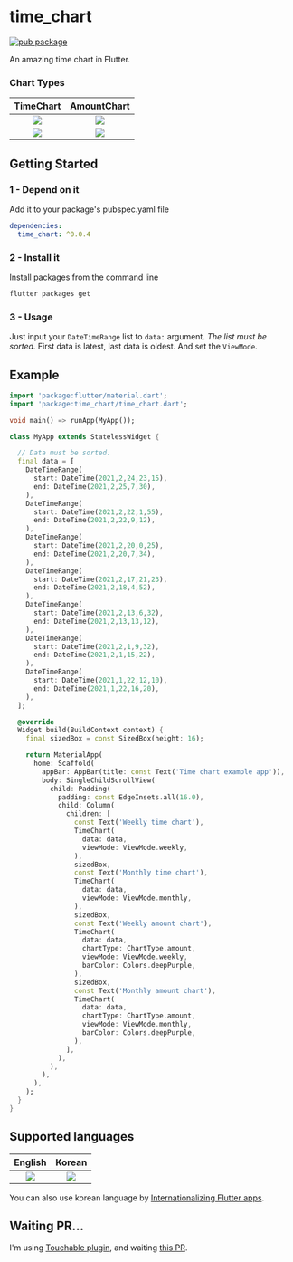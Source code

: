 # time_chart


[![pub package](https://img.shields.io/pub/v/time_chart.svg)](https://pub.dev/packages/time_chart)

An amazing time chart in Flutter.

### Chart Types

|                          TimeChart                           |                         AmountChart                          |
| :----------------------------------------------------------: | :----------------------------------------------------------: |
| ![](https://github.com/jja08111/time_chart/blob/main/assets/images/time_chart/weekly_time_chart.gif?raw=true) | ![](https://github.com/jja08111/time_chart/blob/main/assets/images/amount_chart/weekly_amount_chart.gif?raw=true) |
| ![](https://github.com/jja08111/time_chart/blob/main/assets/images/time_chart/monthly_time_chart.gif?raw=true) | ![](https://github.com/jja08111/time_chart/blob/main/assets/images/amount_chart/monthly_amount_chart.gif?raw=true) |



## Getting Started

### 1 - Depend on it

Add it to your package's pubspec.yaml file

```yml
dependencies:
  time_chart: ^0.0.4
```

### 2 - Install it

Install packages from the command line

```sh
flutter packages get
```

### 3 - Usage

Just input your `DateTimeRange` list to `data:` argument. *The list must be sorted.* First data is
latest, last data is oldest. And set the `ViewMode`.



## Example

```dart
import 'package:flutter/material.dart';
import 'package:time_chart/time_chart.dart';

void main() => runApp(MyApp());

class MyApp extends StatelessWidget {

  // Data must be sorted.
  final data = [
    DateTimeRange(
      start: DateTime(2021,2,24,23,15),
      end: DateTime(2021,2,25,7,30),
    ),
    DateTimeRange(
      start: DateTime(2021,2,22,1,55),
      end: DateTime(2021,2,22,9,12),
    ),
    DateTimeRange(
      start: DateTime(2021,2,20,0,25),
      end: DateTime(2021,2,20,7,34),
    ),
    DateTimeRange(
      start: DateTime(2021,2,17,21,23),
      end: DateTime(2021,2,18,4,52),
    ),
    DateTimeRange(
      start: DateTime(2021,2,13,6,32),
      end: DateTime(2021,2,13,13,12),
    ),
    DateTimeRange(
      start: DateTime(2021,2,1,9,32),
      end: DateTime(2021,2,1,15,22),
    ),
    DateTimeRange(
      start: DateTime(2021,1,22,12,10),
      end: DateTime(2021,1,22,16,20),
    ),
  ];

  @override
  Widget build(BuildContext context) {
    final sizedBox = const SizedBox(height: 16);

    return MaterialApp(
      home: Scaffold(
        appBar: AppBar(title: const Text('Time chart example app')),
        body: SingleChildScrollView(
          child: Padding(
            padding: const EdgeInsets.all(16.0),
            child: Column(
              children: [
                const Text('Weekly time chart'),
                TimeChart(
                  data: data,
                  viewMode: ViewMode.weekly,
                ),
                sizedBox,
                const Text('Monthly time chart'),
                TimeChart(
                  data: data,
                  viewMode: ViewMode.monthly,
                ),
                sizedBox,
                const Text('Weekly amount chart'),
                TimeChart(
                  data: data,
                  chartType: ChartType.amount,
                  viewMode: ViewMode.weekly,
                  barColor: Colors.deepPurple,
                ),
                sizedBox,
                const Text('Monthly amount chart'),
                TimeChart(
                  data: data,
                  chartType: ChartType.amount,
                  viewMode: ViewMode.monthly,
                  barColor: Colors.deepPurple,
                ),
              ],
            ),
          ),
        ),
      ),
    );
  }
}
```

## Supported languages

|                           English                            |                            Korean                            |
| :----------------------------------------------------------: | :----------------------------------------------------------: |
| ![](https://github.com/jja08111/time_chart/blob/main/assets/images/time_chart/weekly_time_chart.gif?raw=true) | ![](https://github.com/jja08111/time_chart/blob/main/assets/images/time_chart/weekly_time_chart_ko.gif?raw=true) |

You can also use korean language by [Internationalizing Flutter apps](https://flutter.dev/docs/development/accessibility-and-localization/internationalization).

## Waiting PR...

I'm using [Touchable plugin](https://github.com/nateshmbhat/touchable), and waiting
[this PR](https://github.com/nateshmbhat/touchable/pull/17).